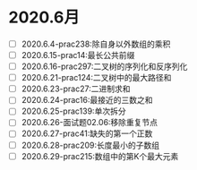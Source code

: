 # 2020.6月
- [ ] 2020.6.4-prac238:除自身以外数组的乘积
- [ ] 2020.6.15-prac14:最长公共前缀
- [ ] 2020.6.16-prac297:二叉树的序列化和反序列化
- [ ] 2020.6.21-prac124:二叉树中的最大路径和
- [ ] 2020.6.23-prac27:二进制求和
- [ ] 2020.6.24-prac16:最接近的三数之和
- [ ] 2020.6.25-prac139:单次拆分
- [ ] 2020.6.26-面试题02.06:移除重复节点
- [ ] 2020.6.27-prac41:缺失的第一个正数
- [ ] 2020.6.28-prac209:长度最小的子数组
- [ ] 2020.6.29-prac215:数组中的第K个最大元素